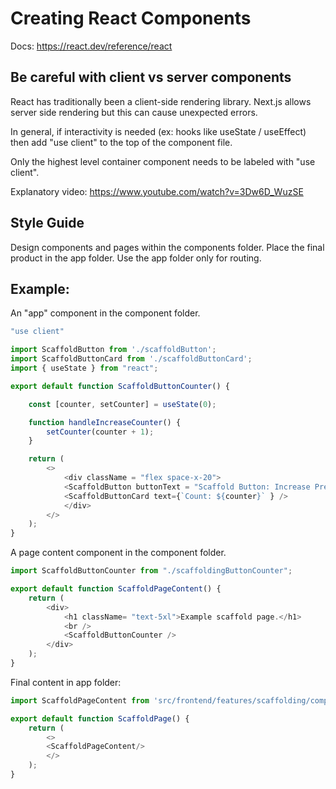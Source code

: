 # Creating React Components

Docs: https://react.dev/reference/react

## Be careful with client vs server components
React has traditionally been a client-side rendering library. Next.js allows server side rendering but this can cause unexpected errors.

In general, if interactivity is needed (ex: hooks like useState / useEffect) then add "use client" to the top of the component file.

Only the highest level container component needs to be labeled with "use client".

Explanatory video: https://www.youtube.com/watch?v=3Dw6D_WuzSE

## Style Guide
Design components and pages within the components folder. Place the final product in the app folder. Use the app folder only for routing.

## Example:
An "app" component in the component folder.

```typescript
"use client"

import ScaffoldButton from './scaffoldButton';
import ScaffoldButtonCard from './scaffoldButtonCard';
import { useState } from "react";

export default function ScaffoldButtonCounter() {

    const [counter, setCounter] = useState(0);

    function handleIncreaseCounter() {
        setCounter(counter + 1);
    }

	return (
		<>
            <div className = "flex space-x-20">
			<ScaffoldButton buttonText = "Scaffold Button: Increase Pressed Count" onClick={handleIncreaseCounter} />
            <ScaffoldButtonCard text={`Count: ${counter}` } /> 
            </div>
		</>
	);
}
```

A page content component in the component folder.

```typescript
import ScaffoldButtonCounter from "./scaffoldingButtonCounter";

export default function ScaffoldPageContent() {
	return (
		<div>
			<h1 className= "text-5xl">Example scaffold page.</h1>
            <br />
			<ScaffoldButtonCounter />
		</div>
	);
}
```

Final content in app folder:

```typescript
import ScaffoldPageContent from 'src/frontend/features/scaffolding/components/scaffoldPageContent';

export default function ScaffoldPage() {
	return (
		<>
        <ScaffoldPageContent/>
        </>
	);
}
```